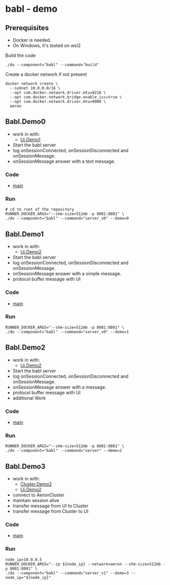 # babl - demo

## Prerequisites
- Docker is needed.
- On Windows, it's tested on wsl2

Build the code
```shell
./do --component="babl" --command="build"
```

Create a docker network if not present
```shell
docker network create \
  --subnet 10.0.0.0/16 \
  --opt com.docker.network.driver.mtu=9216 \
  --opt com.docker.network.bridge.enable_icc=true \
  --opt com.docker.network.driver.mtu=9000 \
  aeron
```

## Babl.Demo0
- work in with:
    - [Ui.Demo1](../ui/README.md#UI.Demo1)
- Start the babl server 
- log onSessionConnected, onSessionDisconnected and onSessionMessage.
- onSessionMessage answer with a text message.
### Code
- [main](./src/main/java/com/tdeheurles/aerontest/babl/Demo0Server.java)
### Run
```shell
# cd to root of the repository 
RUNNER_DOCKER_ARGS="--shm-size=512mb -p 8081:8081" \
./do --component="babl" --command="server_v0" --demo=0
```

## Babl.Demo1
- work in with:
  - [Ui.Demo2](../ui/README.md#UI.Demo2)
- Start the babl server
- log onSessionConnected, onSessionDisconnected and onSessionMessage.
- onSessionMessage answer with a simple message.
- protocol buffer message with UI
### Code
- [main](./src/main/java/com/tdeheurles/aerontest/babl/Demo1Server.java)
### Run
```shell
RUNNER_DOCKER_ARGS="--shm-size=512mb -p 8081:8081" \
./do --component="babl" --command="server_v0" --demo=1
```

## Babl.Demo2
- work in with:
  - [Ui.Demo2](../ui/README.md#UI.Demo2)
- Start the babl server
- log onSessionConnected, onSessionDisconnected and onSessionMessage.
- onSessionMessage answer with a message.
- protocol buffer message with UI
- additional Work
### Code
- [main](./src/main/java/com/tdeheurles/aerontest/babl/Demo2Server.java)
### Run
```shell
RUNNER_DOCKER_ARGS="--shm-size=512mb -p 8081:8081" \
./do --component="babl" --command="server" --demo=2
```

## Babl.Demo3
- work in with:
  - [Cluster.Demo2](../Cluster/README.md#Cluster.Demo2)
  - [Ui.Demo2](../ui/README.md#UI.Demo2)
- connect to AeronCluster
- maintain session alive
- transfer message from UI to Cluster
- transfer message from Cluster to UI
### Code
- [main](./src/main/java/com/tdeheurles/aerontest/babl/Demo3Server.java)
### Run
```shell
node_ip=10.0.0.5
RUNNER_DOCKER_ARGS="--ip ${node_ip} --network=aeron --shm-size=512mb -p 8081:8081" \
./do --component="babl" --command="server_v1" --demo=3 --node_ip="${node_ip}"
```
